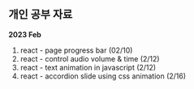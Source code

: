 ## 개인 공부 자료

<b>2023 Feb</b>
1. react - page progress bar (02/10)
2. react - control audio volume & time (2/12)
3. react - text animation in javascript (2/12)
4. react - accordion slide using css animation (2/16)
